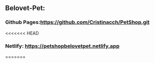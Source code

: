 ## Belovet-Pet: 
### Github Pages:https://github.com/Cristinacch/PetShop.git


<<<<<<< HEAD
### Netlify: https://petshopbelovetpet.netlify.app
=======

